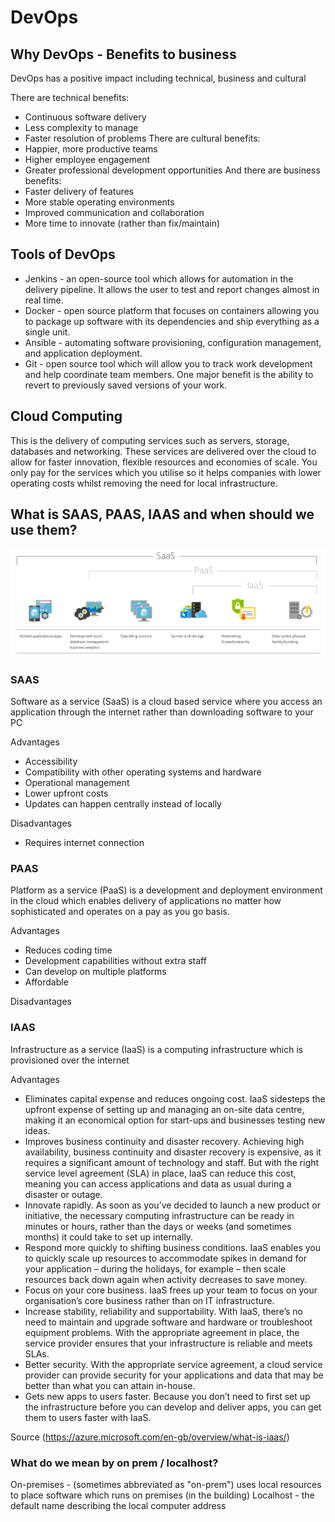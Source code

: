 # DevOps


## Why DevOps - Benefits to business

DevOps has a positive impact including technical, business and cultural 

There are technical benefits:
- Continuous software delivery
- Less complexity to manage
- Faster resolution of problems
There are cultural benefits:
- Happier, more productive teams
- Higher employee engagement
- Greater professional development opportunities
And there are business benefits:
- Faster delivery of features
- More stable operating environments
- Improved communication and collaboration
- More time to innovate (rather than fix/maintain)

## Tools of DevOps
- Jenkins - an open-source tool which allows for automation in the delivery pipeline. It allows the user to test and report changes almost in real time.
- Docker - open source platform that focuses on containers allowing you to package up software with its dependencies and ship everything as a single unit.
- Ansible - automating software provisioning, configuration management, and application deployment.
- Git - open source tool which will allow you to track work development and help coordinate team members. One major benefit is the ability to revert to previously saved versions of your work.
## Cloud Computing
This is the delivery of computing services such as servers, storage, databases and networking. These services are delivered over the cloud to allow for faster innovation, flexible resources and economies of scale. You only pay for the services which you utilise so it helps companies with lower operating costs whilst removing the need for local infrastructure.

## What is SAAS, PAAS, IAAS and when should we use them?
![](as_a_service.png)

### SAAS
Software as a service (SaaS) is a cloud based service where you access an application through the internet rather than downloading software to your PC

Advantages 
- Accessibility
- Compatibility with other operating systems and hardware
- Operational management
- Lower upfront costs
- Updates can happen centrally instead of locally

Disadvantages
- Requires internet connection

### PAAS
Platform as a service (PaaS) is a development and deployment environment in the cloud which enables delivery of applications no matter how sophisticated and operates on a pay as you go basis.

Advantages
- Reduces coding time
- Development capabilities without extra staff
- Can develop on multiple platforms
- Affordable

Disadvantages

### IAAS
Infrastructure as a service (IaaS) is a computing infrastructure which is provisioned over the internet

Advantages
- Eliminates capital expense and reduces ongoing cost. IaaS sidesteps the upfront expense of setting up and managing an on-site data centre, making it an economical option for start-ups and businesses testing new ideas.
- Improves business continuity and disaster recovery. Achieving high availability, business continuity and disaster recovery is expensive, as it requires a significant amount of technology and staff. But with the right service level agreement (SLA) in place, IaaS can reduce this cost, meaning you can access applications and data as usual during a disaster or outage.
- Innovate rapidly. As soon as you’ve decided to launch a new product or initiative, the necessary computing infrastructure can be ready in minutes or hours, rather than the days or weeks (and sometimes months) it could take to set up internally.
- Respond more quickly to shifting business conditions. IaaS enables you to quickly scale up resources to accommodate spikes in demand for your application – during the holidays, for example – then scale resources back down again when activity decreases to save money.
- Focus on your core business. IaaS frees up your team to focus on your organisation’s core business rather than on IT infrastructure.
- Increase stability, reliability and supportability. With IaaS, there’s no need to maintain and upgrade software and hardware or troubleshoot equipment problems. With the appropriate agreement in place, the service provider ensures that your infrastructure is reliable and meets SLAs.
- Better security. With the appropriate service agreement, a cloud service provider can provide security for your applications and data that may be better than what you can attain in-house.
- Gets new apps to users faster. Because you don’t need to first set up the infrastructure before you can develop and deliver apps, you can get them to users faster with IaaS.

Source (https://azure.microsoft.com/en-gb/overview/what-is-iaas/)


### What do we mean by on prem / localhost?
On-premises - (sometimes abbreviated as "on-prem") uses local resources to place software which runs on premises (in the building)
Localhost - the default name describing the local computer address

